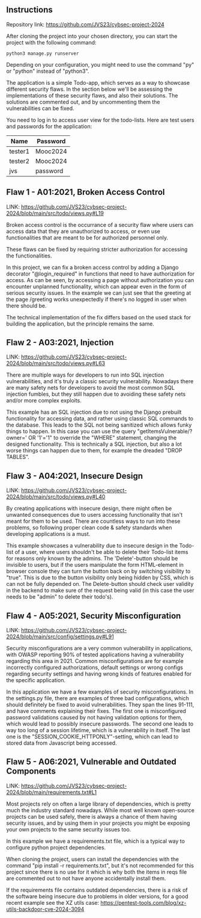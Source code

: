 ## Instructions

Repository link: https://github.com/JVS23/cybsec-project-2024

After cloning the project into your chosen directory,
you can start the project with the following command:

``` 
python3 manage.py runserver
```

Depending on your configuration, you might need to use the command "py" or "python" instead of "python3".

The application is a simple Todo-app, which serves as a way to showcase different security flaws. In the section below we'll be assessing the implementations of these security flaws, and also their solutions. The solutions are commented out, and by uncommenting them the vulnerabilities can be fixed.

You need to log in to access user view for the todo-lists.
Here are test users and passwords for the application:

| Name        | Password    |
| ----------- | ----------- |
| tester1     | Mooc2024    |
| tester2     | Mooc2024    |
| jvs         | password    |




## Flaw 1 - A01:2021, Broken Access Control
LINK: https://github.com/JVS23/cybsec-project-2024/blob/main/src/todo/views.py#L19

Broken access control is the occurrance of a security flaw where users can access data that they are unauthorized to access, or even use functionalities that are meant to be for authorized personnel only.

These flaws can be fixed by requiring stricter authorization for accessing the functionalities. 

In this project, we can fix a broken access control by adding a Django decorator "@login_required" in functions that need to have authorization for access. As can be seen, by accessing a page without authorization you can encounter unplanned functionality, which can appear even in the form of serious security issues. In the example we can just see that the greeting at the page /greeting works unexpectedly if there's no logged in user when there should be.

The technical implementation of the fix differs based on the used stack for building the application, but the principle remains the same. 


## Flaw 2 - A03:2021, Injection
LINK: https://github.com/JVS23/cybsec-project-2024/blob/main/src/todo/views.py#L63

There are multiple ways for developers to run into SQL injection vulnerabilities, and it's truly a classic security vulnerability. Nowadays there are many safety nets for developers to avoid the most common SQL injection fumbles, but they still happen due to avoiding these safety nets and/or more complex exploits.

This example has an SQL injection due to not using the Django prebuilt functionality for accessing data, and rather using classic SQL commands to the database. This leads to the SQL not being sanitized which allows funky things to happen. In this case you can use the query "getItemsVulnerable/?owner=' OR '1'='1" to override the "WHERE" statement, changing the designed functionality. This is technically a SQL injection, but also a lot worse things can happen due to them, for example the dreaded "DROP TABLES".


## Flaw 3 - A04:2021, Insecure Design
LINK: https://github.com/JVS23/cybsec-project-2024/blob/main/src/todo/views.py#L40

By creating applications with insecure design, there might often be unwanted consequences due to users accessing functionality that isn't meant for them to be used. There are countless ways to run into these problems, so following proper clean code & safety standards when developing applications is a must.

This example showcases a vulnerability due to insecure design in the Todo-list of a user, where users shouldn't be able to delete their Todo-list items for reasons only known by the admins. The 'Delete'-button should be invisible to users, but if the users manipulate the form HTML-element in browser console they can turn the button back on by switching visibility to "true". This is due to the button visibility only being hidden by CSS, which is can not be fully depended on. The Delete-button should check user validity in the backend to make sure of the request being valid (in this case the user needs to be "admin" to delete their todo's).


## Flaw 4 - A05:2021, Security Misconfiguration
LINK: https://github.com/JVS23/cybsec-project-2024/blob/main/src/config/settings.py#L91

Security misconfigurations are a very common vulnerability in applications, with OWASP reporting 90% of tested applications having a vulnerability regarding this area in 2021. Common misconfigurations are for example incorrectly configured authorizations, default settings or wrong configs regarding security settings and having wrong kinds of features enabled for the specific application.

In this application we have a few examples of security misconfigurations. In the settings.py file, there are examples of three bad configurations, which should definitely be fixed to avoid vulnerabilities. They span the lines 91-111, and have comments explaining their fixes. The first one is misconfigured password validations caused by not having validation options for them, which would lead to possibly insecure passwords. The second one leads to way too long of a session lifetime, which is a vulnerability in itself. The last one is the "SESSION_COOKIE_HTTPONLY"-setting, which can lead to stored data from Javascript being accessed.


## Flaw 5 - A06:2021, Vulnerable and Outdated Components
LINK: https://github.com/JVS23/cybsec-project-2024/blob/main/requirements.txt#L1

Most projects rely on often a large library of dependencies, which is pretty much the industry standard nowadays. While most well known open-source projects can be used safely, there is always a chance of them having security issues, and by using them in your projects you might be exposing your own projects to the same security issues too. 

In this example we have a requirements.txt file, which is a typical way to configure python project dependencies.

When cloning the project, users can install the dependencies with the command "pip install -r requirements.txt", but it's not recommended for this project since there is no use for it which is why both the items in reqs file are commented out to not have anyone accidentally install them. 

If the requirements file contains outdated dependencies, there is a risk of the software being insecure due to problems in older versions, for a good recent example see the XZ utils case: https://pentest-tools.com/blog/xz-utils-backdoor-cve-2024-3094
